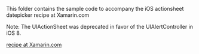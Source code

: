 This folder contains the sample code to accompany the iOS actionsheet datepicker recipe at Xamarin.com

Note: The UIActionSheet was deprecated in favor of the UIAlertController in iOS 8.

[recipe at Xamarin.com](http://developer.xamarin.com/recipes/ios/standard_controls/actionsheet/actionsheet_date_picker)
